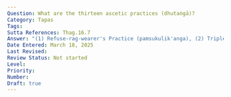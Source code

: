```yaml
---
Question: What are the thirteen ascetic practices (dhutaṅgā)?
Category: Tapas
Tags:
Sutta References: Thag.16.7
Answer: "(1) Refuse-rag-wearer's Practice (pamsukulik'anga), (2) Triple-robe-wearer's Practice (tecivarik'anga), (3) Alms-food-eater's Practice (pindapatik'anga), (4) House-to-house-seeker's Practice (sapadanik'anga), (5) One-sessioner's practice (ekasanik'anga), (6) Bowl-food-eater's Practice (pattapindik'anga), (7) Later-food-refuser's Practice (khalu-paccha-bhattik'anga), (8) Forest-dweller's Practice (Araññik'anga), (9) Tree-root-dweller's Practice (rukkhamulik'anga), (10) Open-air-dweller's Practice (abbhokasik'anga), (11) Charnel-ground-dweller's Practice (susanik'anga), (12) Any-bed-user's Practice (yatha-santhatik'anga), (13) Sitter's Practice (nesajjik'anga)"
Date Entered: March 18, 2025
Last Revised:
Review Status: Not started
Level: 
Priority: 
Number: 
Draft: true
---
```


